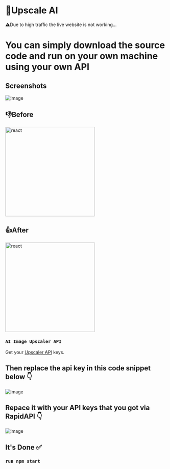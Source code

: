 # 🚀Upscale AI
⚠️Due to high traffic the live website is not working...

# You can simply download the source code and run on your own machine using your own API

## Screenshots
![image](https://github.com/dipayansarkar47/upscale-ai/assets/77672753/657944a7-aa25-496c-9d28-eeb7c61b7c50)

## 👎Before 
<img src="https://github.com/dipayansarkar47/upscale-ai/assets/77672753/1381a124-b15e-49b8-8c85-51d40527a834" alt="react" width="280" />

## 👍After
<img src="https://github.com/dipayansarkar47/upscale-ai/assets/77672753/bc845810-eb3b-4022-946e-6b46d7e85db7" alt="react" width="280" />



### `AI Image Upscaler API`


Get your [Upscaler API](https://rapidapi.com/firdavscoder1/api/ai-picture-upscaler) keys.

## Then replace the api key in this code snippet below 👇
![image](https://github.com/dipayansarkar47/upscale-ai/assets/77672753/e7288d6c-ad71-45b6-8e3f-3e8382b065de)

## Repace it with your API keys that you got via RapidAPI 👇
![image](https://github.com/dipayansarkar47/upscale-ai/assets/77672753/9b230e35-7f41-4d63-89b4-275ad55dd0d9)

## It's Done ✅
### `run npm start`
